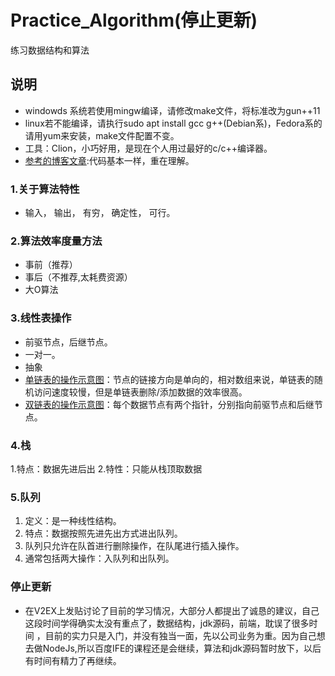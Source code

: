 # Practice_Algorithm(停止更新)
练习数据结构和算法
## 说明
- windowds 系统若使用mingw编译，请修改make文件，将标准改为gun++11
- linux若不能编译，请执行sudo apt install gcc g++(Debian系)，Fedora系的请用yum来安装，make文件配置不变。
- 工具：Clion，小巧好用，是现在个人用过最好的c/c++编译器。
- [参考的博客文章](http://wangkuiwu.github.io/2013/01/01/datastruct-index/):代码基本一样，重在理解。

### 1.关于算法特性
-  输入， 输出， 有穷， 确定性， 可行。

### 2.算法效率度量方法
- 事前（推荐）
- 事后（不推荐,太耗费资源）
- 大O算法

### 3.线性表操作
- 前驱节点，后继节点。
- 一对一。
- 抽象
- [单链表的操作示意图](./document/link.md)：节点的链接方向是单向的，相对数组来说，单链表的随机访问速度较慢，但是单链表删除/添加数据的效率很高。
- [双链表的操作示意图](./document/double_link.md)：每个数据节点有两个指针，分别指向前驱节点和后继节点。

### 4.栈
1.特点：数据先进后出
2.特性：只能从栈顶取数据

### 5.队列
1. 定义：是一种线性结构。
2. 特点：数据按照先进先出方式进出队列。
3. 队列只允许在队首进行删除操作，在队尾进行插入操作。
4. 通常包括两大操作：入队列和出队列。

### 停止更新
- 在V2EX上发贴讨论了目前的学习情况，大部分人都提出了诚恳的建议，自己这段时间学得确实太没有重点了，数据结构，jdk源码，前端，耽误了很多时间
，目前的实力只是入门，并没有独当一面，先以公司业务为重。因为自己想去做NodeJs,所以百度IFE的课程还是会继续，算法和jdk源码暂时放下，以后有时间有精力了再继续。


